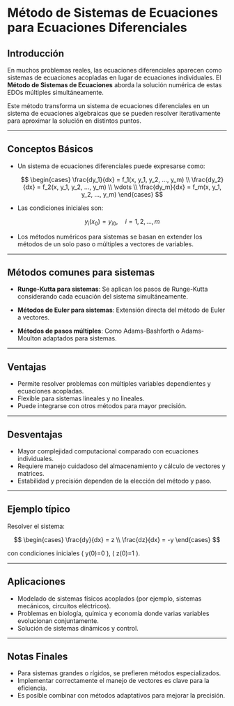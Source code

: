 # Método de Sistemas de Ecuaciones para Ecuaciones Diferenciales

## Introducción

En muchos problemas reales, las ecuaciones diferenciales aparecen como sistemas de ecuaciones acopladas en lugar de ecuaciones individuales. El **Método de Sistemas de Ecuaciones** aborda la solución numérica de estas EDOs múltiples simultáneamente.

Este método transforma un sistema de ecuaciones diferenciales en un sistema de ecuaciones algebraicas que se pueden resolver iterativamente para aproximar la solución en distintos puntos.

---

## Conceptos Básicos

- Un sistema de ecuaciones diferenciales puede expresarse como:

  $$
  \begin{cases}
    \frac{dy_1}{dx} = f_1(x, y_1, y_2, ..., y_m) \\
    \frac{dy_2}{dx} = f_2(x, y_1, y_2, ..., y_m) \\
    \vdots \\
    \frac{dy_m}{dx} = f_m(x, y_1, y_2, ..., y_m)
  \end{cases}
  $$

- Las condiciones iniciales son:

  $$
  y_i(x_0) = y_{i0}, \quad i=1,2,...,m
  $$

- Los métodos numéricos para sistemas se basan en extender los métodos de un solo paso o múltiples a vectores de variables.

---

## Métodos comunes para sistemas

- **Runge-Kutta para sistemas**: Se aplican los pasos de Runge-Kutta considerando cada ecuación del sistema simultáneamente.
  
- **Métodos de Euler para sistemas**: Extensión directa del método de Euler a vectores.

- **Métodos de pasos múltiples**: Como Adams-Bashforth o Adams-Moulton adaptados para sistemas.

---

## Ventajas

- Permite resolver problemas con múltiples variables dependientes y ecuaciones acopladas.
- Flexible para sistemas lineales y no lineales.
- Puede integrarse con otros métodos para mayor precisión.

---

## Desventajas

- Mayor complejidad computacional comparado con ecuaciones individuales.
- Requiere manejo cuidadoso del almacenamiento y cálculo de vectores y matrices.
- Estabilidad y precisión dependen de la elección del método y paso.

---

## Ejemplo típico

Resolver el sistema:

$$
\begin{cases}
\frac{dy}{dx} = z \\
\frac{dz}{dx} = -y
\end{cases}
$$

con condiciones iniciales \( y(0)=0 \), \( z(0)=1 \).

---

## Aplicaciones

- Modelado de sistemas físicos acoplados (por ejemplo, sistemas mecánicos, circuitos eléctricos).
- Problemas en biología, química y economía donde varias variables evolucionan conjuntamente.
- Solución de sistemas dinámicos y control.

---

## Notas Finales

- Para sistemas grandes o rígidos, se prefieren métodos especializados.
- Implementar correctamente el manejo de vectores es clave para la eficiencia.
- Es posible combinar con métodos adaptativos para mejorar la precisión.
